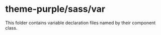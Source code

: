 # theme-purple/sass/var

This folder contains variable declaration files named by their component class.
